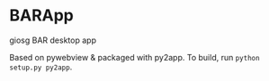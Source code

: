 # BARApp
giosg BAR desktop app

Based on pywebview & packaged with py2app. To build, run `python setup.py py2app`.
